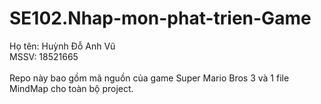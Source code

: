 # SE102.Nhap-mon-phat-trien-Game
Họ tên: Huỳnh Đỗ Anh Vũ\
MSSV: 18521665\
\
Repo này bao gồm mã nguồn của game Super Mario Bros 3 và 1 file MindMap cho toàn bộ project.
